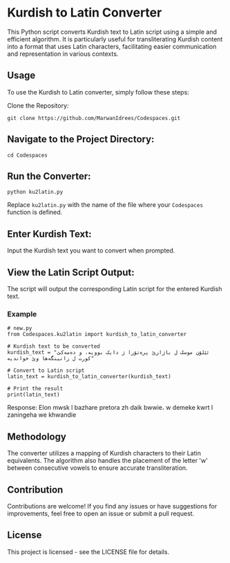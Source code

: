 # Kurdish to Latin Converter

This Python script converts Kurdish text to Latin script using a simple and efficient algorithm. It is particularly useful for transliterating Kurdish content into a format that uses Latin characters, facilitating easier communication and representation in various contexts.

## Usage
To use the Kurdish to Latin converter, simply follow these steps:

Clone the Repository:
```
git clone https://github.com/MarwanIdrees/Codespaces.git
```

## Navigate to the Project Directory:
```
cd Codespaces
```
## Run the Converter:
```
python ku2latin.py
```
Replace `ku2latin.py` with the name of the file where your `Codespaces` function is defined.

## Enter Kurdish Text:
Input the Kurdish text you want to convert when prompted.

## View the Latin Script Output:
The script will output the corresponding Latin script for the entered Kurdish text.

### Example
```
# new.py
from Codespaces.ku2latin import kurdish_to_latin_converter

# Kurdish text to be converted
kurdish_text = "ئێلۆن موسک ل باژارێ پرەتۆرا ژ دایک بوویە، و دەمەکێ کورت ل زانینگەها وێ خواندیە"

# Convert to Latin script
latin_text = kurdish_to_latin_converter(kurdish_text)

# Print the result
print(latin_text)

```

Response: Elon mwsk l bazhare pretora zh daik bwwie، w demeke kwrt l zaningeha we khwandie

## Methodology
The converter utilizes a mapping of Kurdish characters to their Latin equivalents. The algorithm also handles the placement of the letter 'w' between consecutive vowels to ensure accurate transliteration.

## Contribution
Contributions are welcome! If you find any issues or have suggestions for improvements, feel free to open an issue or submit a pull request.

## License
This project is licensed - see the LICENSE file for details.
